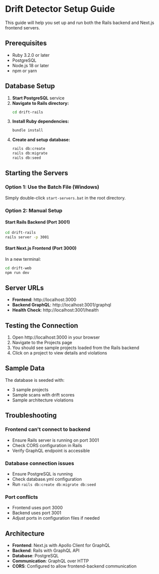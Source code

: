# Drift Detector Setup Guide

This guide will help you set up and run both the Rails backend and Next.js frontend servers.

## Prerequisites

- Ruby 3.2.0 or later
- PostgreSQL
- Node.js 18 or later
- npm or yarn

## Database Setup

1. **Start PostgreSQL** service
2. **Navigate to Rails directory:**
   ```bash
   cd drift-rails
   ```
3. **Install Ruby dependencies:**
   ```bash
   bundle install
   ```
4. **Create and setup database:**
   ```bash
   rails db:create
   rails db:migrate
   rails db:seed
   ```

## Starting the Servers

### Option 1: Use the Batch File (Windows)
Simply double-click `start-servers.bat` in the root directory.

### Option 2: Manual Setup

#### Start Rails Backend (Port 3001)
```bash
cd drift-rails
rails server -p 3001
```

#### Start Next.js Frontend (Port 3000)
In a new terminal:
```bash
cd drift-web
npm run dev
```

## Server URLs

- **Frontend**: http://localhost:3000
- **Backend GraphQL**: http://localhost:3001/graphql
- **Health Check**: http://localhost:3001/health

## Testing the Connection

1. Open http://localhost:3000 in your browser
2. Navigate to the Projects page
3. You should see sample projects loaded from the Rails backend
4. Click on a project to view details and violations

## Sample Data

The database is seeded with:
- 3 sample projects
- Sample scans with drift scores
- Sample architecture violations

## Troubleshooting

### Frontend can't connect to backend
- Ensure Rails server is running on port 3001
- Check CORS configuration in Rails
- Verify GraphQL endpoint is accessible

### Database connection issues
- Ensure PostgreSQL is running
- Check database.yml configuration
- Run `rails db:create db:migrate db:seed`

### Port conflicts
- Frontend uses port 3000
- Backend uses port 3001
- Adjust ports in configuration files if needed

## Architecture

- **Frontend**: Next.js with Apollo Client for GraphQL
- **Backend**: Rails with GraphQL API
- **Database**: PostgreSQL
- **Communication**: GraphQL over HTTP
- **CORS**: Configured to allow frontend-backend communication

